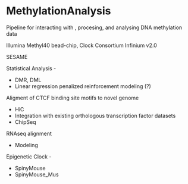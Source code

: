 # MethylationAnalysis
Pipeline for interacting with , procesing, and analysing DNA methylation data

Illumina Methyl40 bead-chip, Clock Consortium
Infinium v2.0

SESAME

Statistical Analysis - 
- DMR, DML
- Linear regression penalized reinforcement modeling (?)

Aligment of CTCF binding site motifs to novel genome
- HiC 
- Integration with existing orthologous transcription factor datasets
 - ChipSeq

RNAseq alignment
- Modeling

Epigenetic Clock - 
- SpinyMouse
- SpinyMouse_Mus

